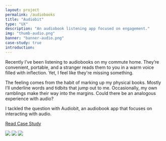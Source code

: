 ```yaml
---
layout: project
permalink: /audiobooks
title: "Audiobit"
type: "UX"
description: "An audiobook listening app focused on engagement."
img: "thumb-audio.png"
banner: "banner-audio.png"
case-study: true
introduction:
---
```


Recently I’ve been listening to audiobooks on my commute home. They’re convenient, portable, and a stranger reads them to you in a warm voice filled with inflection. Yet, I feel like they're missing something.

The feeling comes from the habit of marking up my physical books. Mostly I’ll underline words and tidbits that jump out to me. Occasionally, my own ramblings make their way into the margins. Could there be an analogous experience with audio?

I tackled the question with Audiobit, an audiobook app that focuses on interacting with audio.

<a class="button" href="https://medium.com/@kevinyma/towards-a-more-interactive-audiobook-experience-aece33814122">Read Case Study</a>

![]({{site.baseurl}}/assets/img/audio/banner-audio.jpg)
![]({{site.baseurl}}/assets/img/audio/stickies2.jpg)
![]({{site.baseurl}}/assets/img/audio/bookmarks.png)
